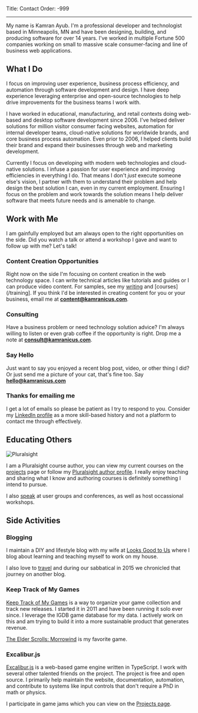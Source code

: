 Title: Contact
Order: -999

---

My name is Kamran Ayub. I'm a professional developer and technologist based in Minneapolis, MN
and have been designing, building, and producing software for over 14 years. I've worked in multiple Fortune 500 companies
working on small to massive scale consumer-facing and line of business web applications.

## What I Do

I focus on improving user experience, business process efficiency, and
automation through software development and design. I have deep experience leveraging enterprise
and open-source technologies to help drive improvements for the business teams I work with.

I have worked in educational, manufacturing, and retail contexts doing web-based and desktop software development since 2006. I've helped
deliver solutions for million visitor consumer facing websites, automation for internal developer teams, cloud-native solutions for worldwide brands, and core business process automation. Even prior
to 2006, I helped clients build their brand and expand their businesses through web and marketing development.

Currently I focus on developing with modern web technologies and cloud-native solutions. I infuse a passion for user experience and improving efficiencies in everything I do. That means I don't _just_ execute someone else's vision, I partner with them to understand their problem and help design the best solution I can, even in my current employment. Ensuring I focus on the problem and work towards the solution means I help deliver software that meets future needs and is amenable to change.

## Work with Me

I am gainfully employed but am always open to the right opportunities on the side. Did you watch a talk or attend a workshop I gave
and want to follow up with me? Let's talk!

### Content Creation Opportunities

Right now on the side I'm focusing on content creation in the web technology space. I can write technical articles like tutorials and guides or I can produce video content. For samples, see my [writing](https://kamranicus.com/guides) and [courses](/training]. If you think I'd be interested in creating content
for you or your business, email me at **content@kamranicus.com**.

### Consulting

Have a business problem or need technology solution advice? I'm always willing to listen or even grab coffee if the opportunity is
right. Drop me a note at **consult@kamranicus.com**.

### Say Hello

Just want to say you enjoyed a recent blog post, video, or other thing I did? Or just send me a picture of your cat, that's fine too. Say **hello@kamranicus.com**

### Thanks for emailing me

I get a lot of emails so please be patient as I try to respond to you. Consider my [LinkedIn profile](https://linkedin.com/in/subkamran) as a more skill-based history
and not a platform to contact me through effectively.

## Educating Others

![Pluralsight](/assets/images/pluralsight.png)

I am a Pluralsight course author, you can view my current courses on the [projects](/projects) page or follow my [Pluralsight author profile](https://pluralsight.pxf.io/c/1210289/424552/7490?u=https%3A%2F%2Fapp.pluralsight.com%2Fprofile%2Fauthor%2Fkamran-ayub). I really enjoy teaching and sharing what I know and authoring courses is definitely something I intend to pursue.

I also [speak](/events) at user groups and conferences, as well as host occassional workshops.

## Side Activities

### Blogging

I maintain a DIY and lifestyle blog with my wife at [Looks Good to Us](https://looksgoodtous.com) where I blog about learning and teaching myself to work on my house.

I also love to [travel](/travel) and during our sabbatical in 2015 we chronicled that journey on another blog.

### Keep Track of My Games

[Keep Track of My Games](http://ktomg.com) is a way to organize your game collection and track new
releases. I started it in 2011 and have been running it solo ever since. I leverage the IGDB game database for my data. I actively work on this and am trying to build it into a more sustainable product that generates revenue.

[The Elder Scrolls: Morrowind](https://keeptrackofmygames.com/users/kamranicus/lists/favorites) is my favorite game.

### Excalibur.js

[Excalibur.js](http://excaliburjs.com) is a web-based game engine written in TypeScript. I work with
several other talented friends on the project. The project is free and open source. I primarily help
maintain the website, documentation, automation, and contribute to systems like input controls that
don't require a PhD in math or physics.

I participate in game jams which you can view on the [Projects page](/projects).
